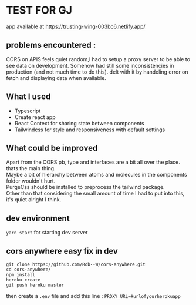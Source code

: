 # TEST FOR GJ

app available at https://trusting-wing-003bc6.netlify.app/

## problems encountered :
CORS on APIS feels quiet random,I had to setup a proxy server to be able to see data on development. Somehow had still some inconsistencies in production (and not much time to do this). delt with it by handeling error on fetch and displaying data when available.

## What I used
 * Typescript
 * Create react app
 * React Context for sharing state between components
 * Tailwindcss for style and responsiveness with default settings

## What could be improved

Apart from the CORS pb, type and interfaces are a bit all over the place. thats the main thing.  
Maybe a bit of hierarchy between atoms and molecules in the components folder wouldn't hurt.  
PurgeCss should be installed to preprocess the tailwind package.  
Other than that considering the small amount of time I had to put into this, it's quiet alright I think.  

## dev environment

`yarn start` for starting dev server

## cors anywhere easy fix in dev

```
git clone https://github.com/Rob--W/cors-anywhere.git
cd cors-anywhere/
npm install
heroku create
git push heroku master
```

then create a `.env` file and add this line :  `PROXY_URL=#urlofyourherokuapp`
